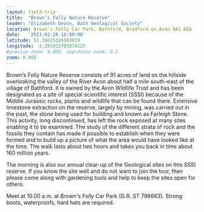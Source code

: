 ```yaml
---
layout: field-trip
title:  "Brown’s Folly Nature Reserve"
leader: "Elizabeth Devon, Bath Geological Society"
location: Brown's Folly Car Park, Bathford, Bradford-on-Avon BA1 8EA
date:   '2011-02-26 10:00:00'
latitude: 51.39615326183019
longitude: -2.292022705078125
#precise zoom: 0.005, inprecise zoom: 0.5
zoom: 0.005
---
```

Brown’s Folly Nature Reserve consists of 91 acres of land on the hillside overlooking the valley of the River Avon about half a mile south-east of the village of Bathford. It is owned by the Avon Wildlife Trust and has been designated as a site of special scientific interest (SSSI) because of the Middle Jurassic rocks, plants and wildlife that can be found there. Extensive limestone extraction on the reserve, largely by mining, was carried out in the past, the stone being used for building and known as Farleigh Stone. This activity, long discontinued, has left the rock exposed at many sites enabling it to be examined. The study of the different strata of rock and the fossils they contain has made it possible to establish when they were formed and to build up a picture of what the area would have looked like at the time. The walk lasts about two hours and takes you back in time about 160 million years.

The morning is also our annual clear-up of the Geological sites on this SSSI reserve. If you know the site well and do not want to join the tour, then please come along with gardening tools and help to keep the sites open for others.

Meet at 10.00 a.m. at Brown's Folly Car Park (G.R. ST 798663). Strong boots, waterproofs, hard hats are required.
